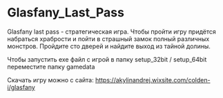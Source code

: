 # Glasfany_Last_Pass

Glasfany last pass - стратегическая игра.
Чтобы пройти игру придётся набраться 
храбрости и пойти в страшный замок 
полный различных монстров. Пройдите сто 
дверей и найдите выход из тайной долины.

Чтобы запустить exe файл с игрой в папку setup_32bit / setup_64bit переместите папку gamedata

Скачать игру можно с сайта: https://akylinandrej.wixsite.com/colden-i/glasfany
